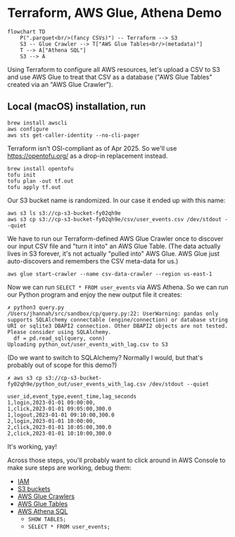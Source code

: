 # Terraform, AWS Glue, Athena Demo

```mermaid
flowchart TD
    P(".parquet<br/>(fancy CSVs)") -- Terraform --> S3
    S3 -- Glue Crawler --> T["AWS Glue Tables<br/>(metadata)"]
    T --> A["Athena SQL"]
    S3 --> A
```

Using Terraform to configure all AWS resources, let's upload a CSV to S3 and use AWS Glue to treat
that CSV as a database ("AWS Glue Tables" created via an "AWS Glue Crawler").

## Local (macOS) installation, run
```
brew install awscli
aws configure
aws sts get-caller-identity --no-cli-pager
```

Terraform isn't OSI-compliant as of Apr 2025. So we'll use https://opentofu.org/ as a drop-in replacement instead.

```
brew install opentofu
tofu init
tofu plan -out tf.out
tofu apply tf.out
```

Our S3 bucket name is randomized. In our case it ended up with this name:

```
aws s3 ls s3://cp-s3-bucket-fy02qh9e
aws s3 cp s3://cp-s3-bucket-fy02qh9e/csv/user_events.csv /dev/stdout --quiet
```

We have to run our Terraform-defined AWS Glue Crawler once to discover our input CSV file
and "turn it into" an AWS Glue Table. (The data actually lives in S3 forever, it's not actually
"pulled into" AWS Glue. AWS Glue just auto-discovers and remembers the CSV meta-data for us.)

```
aws glue start-crawler --name csv-data-crawler --region us-east-1
```

Now we can run `SELECT * FROM user_events` via AWS Athena. So we can run our Python
program and enjoy the new output file it creates:

```
✗ python3 query.py
/Users/jhannah/src/sandbox/cp/query.py:22: UserWarning: pandas only supports SQLAlchemy connectable (engine/connection) or database string URI or sqlite3 DBAPI2 connection. Other DBAPI2 objects are not tested. Please consider using SQLAlchemy.
  df = pd.read_sql(query, conn)
Uploading python_out/user_events_with_lag.csv to S3
```

(Do we want to switch to SQLAlchemy? Normally I would, but that's probably out of scope for this demo?)

```
✗ aws s3 cp s3://cp-s3-bucket-fy02qh9e/python_out/user_events_with_lag.csv /dev/stdout --quiet

user_id,event_type,event_time,lag_seconds
1,login,2023-01-01 09:00:00,
1,click,2023-01-01 09:05:00,300.0
1,logout,2023-01-01 09:10:00,300.0
2,login,2023-01-01 10:00:00,
2,click,2023-01-01 10:05:00,300.0
2,click,2023-01-01 10:10:00,300.0
```

It's working, yay!

Across those steps, you'll probably want to click around in AWS Console
to make sure steps are working, debug them:
* [IAM](https://us-east-1.console.aws.amazon.com/iam/home?region=us-east-1#/home)
* [S3 buckets](https://us-east-1.console.aws.amazon.com/s3/buckets?region=us-east-1&bucketType=general)
* [AWS Glue Crawlers](https://us-east-1.console.aws.amazon.com/glue/home?region=us-east-1#/v2/data-catalog/crawlers/view/csv-data-crawler)
* [AWS Glue Tables](https://us-east-1.console.aws.amazon.com/glue/home?region=us-east-1#/v2/data-catalog/tables)
* [AWS Athena SQL](https://us-east-1.console.aws.amazon.com/athena/home?region=us-east-1#/query-editor/history/da2df5ac-e759-4ac0-a6fb-1efd3dbfd118)
  * `SHOW TABLES;`
  * `SELECT * FROM user_events;`
